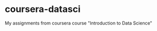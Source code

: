coursera-datasci
================

My assignments from coursera course "Introduction to Data Science"
